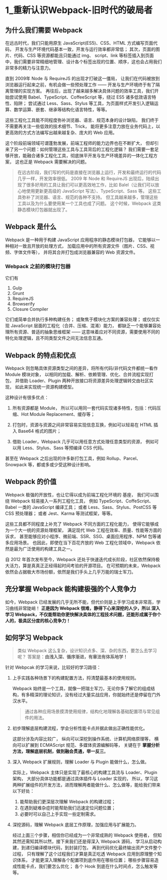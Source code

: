 # 1_重新认识Webpack-旧时代的破局者

## 为什么我们需要 Webpack

在远古时代，我们只能用原生 JavaScript(ES5)、CSS、HTML 方式编写页面代码，
开发与生产环境代码基本一致，开发与运行效率都非常低；
其次，页面的图片、代码、CSS 等资源都能且只能通过 img、 script、link 等标签插入到页面中，我们需要非常精细地管理、设计各个标签出现的位置、顺序，这也会占用我们非常多的精力与注意力。

直到 2009年 Node 与 RequireJS 的出现才打破这一僵局，
让我们在代码被放到浏览器运行起来之前，有机会做一些预处理工作 —— 开发与生产环境终于有了隔离管理的实现方案。
再往后，出现了越来越多解决具体问题的效率工具，我们开始尝试使用 Babel、TypeScript、CoffeeScript 等，绕过 ES5 诸多低效语言特性、陷阱；
尝试通过 Less、Sass、Stylus 等工具，为页面样式开发引入逻辑运算、数学运算、嵌套、继承等结构化语言特性，等等。

这些工程化工具能不同程度弥补浏览器、语言、规范本身的设计缺陷，
我们终于不需要再关注一些低效的技术细节、Trick，
能将更多注意力放在业务代码上，以更高效的方式方法编写出越来越复杂、庞大的 Web 应用。

这个阶段前端领域可谓蓬勃发展，前端工程师的能力边界也在不断扩大，
但却引来了另一个问题：如何管理这些工具与工具背后的工程化逻辑？
我们需要一套足够开放，能融合诸多工程化工具，彻底抹平开发与生产环境差异的一体化工程方案，
这也正是 Webpack 需要解决的问题。

> 在远古阶段，我们写的代码是直接在浏览器上运行，开发和最终运行的代码几乎一样，开发效率很低。
> 2009 年 Node 和 RequireJS 出现后，陆续出现了很多好用的工具让我们可以更高效地工作，比如 Balel（让我们可以放心地使用更新更高级的 JavaScript 写法）、TypeScript、Sass 等。
> 这些工具弥补了浏览器、语言、规范的各种不支持。
> 但工具越来越多，管理这些工具以及为什么要使用某一个工具也成了问题。
> 这个时候，Webpack 这类静态模块打包器就出现了。

## Webpack 是什么

Webpack 是一种用于构建 JavaScript 应用程序的静态模块打包器，
它能够以一种相对一致且开放的处理方式，
加载应用中的所有资源文件（图片、CSS、视频、字体文件等），
并将其合并打包成浏览器兼容的 Web 资源文件。

### Webpack 之前的模块打包器 

它们有

1. Gulp
2. Grunt
3. RequireJS
4. Browserify
5. Closure Compiler 

它们或简单合并执行多种构建任务；
或聚焦于模块化方案的兼容处理；
或仅仅实现 JavaScript 层面的工程化（合并、压缩、混淆）能力，
都缺乏一个能够兼容处理所有资源、普适的抽象思维框架 —— 这意味着应对不同资源，需要使用不同的特化处理逻辑，且不同类型文件之间无法信息互通。

## Webpack 的特点和优点

Webpack 则忽略具体资源类型之间的差异，将所有代码/非代码文件都统一看作 Module 模块对象，
以相同的加载、解析、依赖管理、优化、合并流程实现打包，
并借助 Loader、Plugin 两种开放接口将资源差异处理逻辑转交由社区实现，
如此来实现统一资源构建模型。

这种设计有很多优点：

1. 所有资源都是 Module，
   所以可以用同一套代码实现诸多特性，包括：代码压缩、Hot Module Replacement、缓存等；

2. 打包时，资源与资源之间非常容易实现信息互换，例如可以轻易在 HTML 插入 Base64 格式的图片；
   
3. 借助 Loader，Webpack 几乎可以用任意方式处理任意类型的资源，
   例如可以用 Less、Stylus、Sass 等预编译 CSS 代码。

甚至在 Webpack 之后出现的许多新打包工具，例如 Rollup、Parcel、Snowpack 等，都或多或少受这种设计影响。

## Webpack 的价值

Webpack 极强的开放性，也让它得以成为前端工程化环境的 基座，
我们可以围绕 Webpack 轻易接入一系列工程化工具，
例如 TypeScript、CoffeScript、Babel 一类的 JavaScript 编译工具；
或者 Less、Sass、Stylus、PostCSS 等 CSS 预处理器；
或者 Jest、Karma 等测试框架，等等。

这些工具都不同程度上补充了 Webpack 不同方面的工程化能力，
使得它能够成为一个大一统的资源处理框架，
满足现代 Web 工程在效率、质量、性能等方面的诉求，
甚至能够应对小程序、微前端、SSR、SSG、桌面应用程序、NPM 包等诸多应用场景。
也因此，即使在当下百花齐放的 Web 工程化领域中，Webpack 依然是最为广泛使用的构建工具之一。

自 2012 年首次发布至今，Webpack 还处于快速迭代成长阶段，社区依然保持极大活力，算是真真正正经得起时间考验的开源项目。
在可预期的未来，Webpack 依然会占据极大市场份额，依然是我们手头上几乎万能的瑞士军刀。

## 充分掌握 Webpack 能构建极强的个人竞争力

如今，Webpack 已经发展的几乎无所不能，但代价则是上手学习成本非常高，学习曲线非常陡峭！
**正是因为 Webpack 很难，静得下心来深挖的人少，所以 深入学习 Webpack，不仅能帮助你更快解决具体的工程技术问题，还能形成属于你个人的，极具区分度的核心竞争力！**

## 如何学习 Webpack

> 类似 Webpack 这么复杂，设计知识点多、深、杂的东西，要怎么去学习呢？
> 答案是：**由浅入深、循序渐进，有章法有体系地学！**

针对 Webpcak 的学习来说，比较好的学习路径：

1. 上手实践各种场景下的构建配置方法，捋清楚最基本的使用规则。

   Webpack 始终是一个工具，就像一把瑞士军刀，无论你多了解它的组成结构，有多精深的理论知识，没有经过大量实战应用，你就始终还是停留在门外汉水平。

   > 通过各种应用场景摸清使用规律，结构化地理解各基础配置项与常见组件的用法。

2. 初步理解底层构建流程，学会分析性能卡点并据此做出正确性能优化。
   
   这部分涉及内容比较广，
   纵向可以深挖到操作系统、计算机网络原理等，
   横向可以扩展到 ECMAScript 规范、多媒体资源编解码等，
   关键在于 **掌握分析方法，理解底层机制，做到融会贯通，举一反三**。

3. 深入 Webpack 扩展规则，理解 Loader 与 Plugin 能做什么，怎么做。
   
   实际上，Webpack 主体只是实现了最核心的构建工具流与 Loader、Plugin 架构，
   大部分具体功能都是通过具体插件与 Loader 实现的，
   所以，学习这两种扩展组件的开发方法，进而理解两者能做什么、怎么做等，能给我们带来以下好处：
   1. 能帮助我们更深层次理解 Webpack 的构建过程；
   2. 在遇到疑难杂症时能帮助我们迅速定位问题位置；
   3. 必要时可以自己上手实现一些定制需求。

4. 深挖源码，理解 Webpack 底层工作原理，加强应用与扩展能力。
   
   经过上面三个步骤，相信你已经成为一个非常成熟的 Webpack 使用者，
   但知其然还需知其所以然，接下来我们还是得深入 Webpack 源码，
   学习从启动构建，到递归编译模块代码，到封装打包，
   再到代码优化最终输出资产文件整个过程，
   只有理解了这个过程我们才算是真正吃透 Webpack 应用到原理整个知识体系，
   才能更深入理解各个配置项到底作用在哪些位置；
   哪些步骤容易造成性能卡点，我们要怎么优化；
   各个 Hook 到底在什么时间点，怎么触发等等。
